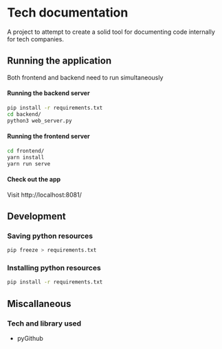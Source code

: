 # Tech documentation

A project to attempt to create a solid tool for documenting code internally for tech companies.

## Running the application

Both frontend and backend need to run simultaneously

#### Running the backend server

```bash
pip install -r requirements.txt
cd backend/
python3 web_server.py
```

#### Running the frontend server

```bash
cd frontend/
yarn install
yarn run serve
```

#### Check out the app

Visit http://localhost:8081/

## Development

### Saving python resources 

```bash
pip freeze > requirements.txt
```

### Installing python resources

```bash
pip install -r requirements.txt
```

## Miscallaneous 

### Tech and library used

* pyGithub
